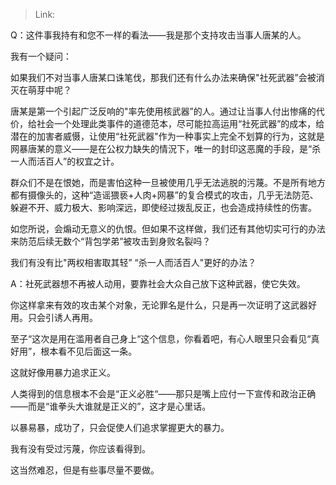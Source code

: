 > Link: 

Q：这件事我持有和您不一样的看法——我是那个支持攻击当事人唐某的人。

我有一个疑问：

如果我们不对当事人唐某口诛笔伐，那我们还有什么办法来确保"社死武器”会被消灭在萌芽中呢？

唐某是第一个引起广泛反响的"率先使用核武器”的人。通过让当事人付出惨痛的代价，给社会一个处理此类事件的道德范本，尽可能拉高运用“社死武器”的成本，给潜在的加害者威慑，让使用“社死武器"作为一种事实上完全不划算的行为，这就是网暴唐某的意义——是在公权力缺失的情況下，唯一的封印这恶魔的手段，是“杀一人而活百人”的权宜之计。

群众们不是在恨她，而是害怕这种一旦被使用几乎无法逃脱的污蔑。不是所有地方都有摄像头的，这种“造谣猥亵+人肉+网暴”的复合模式的攻击，几乎无法防范、躲避不开、威力极大、影响深远，即使经过拨乱反正，也会造成持续性的伤害。

如您所说，会煽动无意义的仇恨。但如果不这样做，我们还有其他切实可行的办法来防范后续无数个“背包学弟”被攻击到身败名裂吗？

我们有没有比"两权相害取其轻” “杀一人而活百人"更好的办法？

A：社死武器想不再被人动用，要靠社会大众自己放下这种武器，使它失效。

你这样拿来有效的攻击某个对象，无论罪名是什么，只是再一次证明了这武器好用。只会引诱人再用。

至子“这次是用在滥用者自己身上“这个信息，你看着吧，有心人眼里只会看见“真好用”，根本看不见后面这一条。

这就好像用暴力追求正义。

人类得到的信息根本不会是“正义必胜“——那只是嘴上应付一下宣传和政治正确——而是“谁拳头大谁就是正义的”，这才是心里话。

以暴易暴，成功了，只会促使人们追求掌握更大的暴力。

我有没有受过污蔑，你应该看得到。

这当然难忍，但是有些事尽量不要做。
